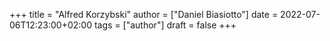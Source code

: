 +++
title = "Alfred Korzybski"
author = ["Daniel Biasiotto"]
date = 2022-07-06T12:23:00+02:00
tags = ["author"]
draft = false
+++
